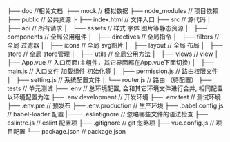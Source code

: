 ├── doc                      //相关文档 
├── mock                    // 模拟数据
├── node_modules             // 项目依赖
├── public                   // 公共资源
├      ├── index.html         // 文件入口
├── src                        // 源代码
│   ├── api                    // 所有请求
│   ├── assets                 // 样式 字体 图片等静态资源
│   ├── components             // 全局公用组件
│   ├── directives              // 全局指令
│   ├── filters                 // 全局 过滤器
│   ├── icons                 // 全局 svg图片
│   ├── layout                 // 全局 布局
│   ├── store                  // 全局 store管理
│   ├── utils                  // 全局公用方法
│   ├── views                   // view
│   ├── App.vue                // 入口页面(主组件，其它界面都在App.vue下面切换)
│   ├── main.js                // 入口文件 加载组件 初始化等
│   ├── permission.js         // 路由权限文件
│   ├── setting.js         // 系统配置文件
│   └── router.js          // 路由 （待配置）
├── tests                      // 单元测试
├── .env                      // 总环境配置, 会和其它环境文件进行合并, 相同配置以环境配置为准
├── .env.development          // 开发环境
├── .env.test                 // 测试环境
├── .env.pre                  // 预发布
├── .env.production           // 生产环境
├── .babel.config.js           // babel-loader 配置
|-—— .eslintignore              //  忽略哪些文件的语法检查
├── eslintrc.js                // eslint 配置项
├── .gitignore                 // git 忽略项
├── vue.config.js                 // 项目配置
└── package.json               // package.json
